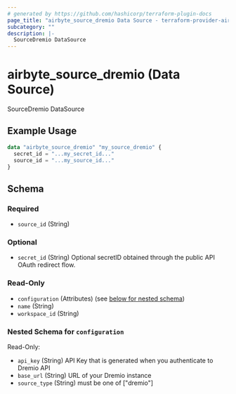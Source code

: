 ```yaml
---
# generated by https://github.com/hashicorp/terraform-plugin-docs
page_title: "airbyte_source_dremio Data Source - terraform-provider-airbyte"
subcategory: ""
description: |-
  SourceDremio DataSource
---
```


# airbyte_source_dremio (Data Source)

SourceDremio DataSource

## Example Usage

```terraform
data "airbyte_source_dremio" "my_source_dremio" {
  secret_id = "...my_secret_id..."
  source_id = "...my_source_id..."
}
```

<!-- schema generated by tfplugindocs -->
## Schema

### Required

- `source_id` (String)

### Optional

- `secret_id` (String) Optional secretID obtained through the public API OAuth redirect flow.

### Read-Only

- `configuration` (Attributes) (see [below for nested schema](#nestedatt--configuration))
- `name` (String)
- `workspace_id` (String)

<a id="nestedatt--configuration"></a>
### Nested Schema for `configuration`

Read-Only:

- `api_key` (String) API Key that is generated when you authenticate to Dremio API
- `base_url` (String) URL of your Dremio instance
- `source_type` (String) must be one of ["dremio"]


